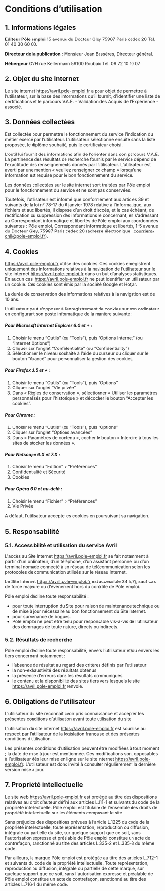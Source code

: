 # Conditions d’utilisation

## 1. Informations légales

**Editeur Pôle emploi**
15 avenue du Docteur Gley
75987 Paris cedex 20
Tél. 01 40 30 60 00.

**Directeur de la publication :**
Monsieur Jean Bassères, Directeur général.

**Hébergeur**
OVH
rue Kellermann
59100 Roubaix
Tél. 09 72 10 10 07

## 2. Objet du site internet
Le site internet https://avril.pole-emploi.fr a pour objet de permettre à l’utilisateur, sur la base des informations qu’il fournit, d'identifier une liste de certifications et le parcours V.A.E. - Validation des Acquis de l'Expérience - associé.

## 3. Données collectées

Est collectée pour permettre le fonctionnement du service l’indication du métier exercé par l’utilisateur. L’utilisateur sélectionne ensuite dans la liste proposée, le diplôme souhaité, puis le certificateur choisi.

L’outil lui fournit des informations afin de l’orienter dans son parcours V.A.E. La pertinence des résultats de recherche fournis par le service dépend de l’exactitude des renseignements donnés par l’utilisateur. L’utilisateur est averti par une mention « veuillez renseigner ce champ » lorsqu’une information est requise pour le bon fonctionnement du service.

Les données collectées sur le site internet sont traitées par Pôle emploi pour le fonctionnement du service et ne sont pas conservées.

Toutefois, l’utilisateur est informé que conformément aux articles 39 et suivants de la loi n° 78-17 du 6 janvier 1978 relative à l’informatique, aux fichiers et aux libertés, il dispose d’un droit d’accès, et le cas échéant, de rectification ou suppression des informations le concernant, en s’adressant au Correspondant informatique et libertés de Pôle emploi aux coordonnées suivantes : Pôle emploi, Correspondant informatique et libertés, 1-5 avenue du Docteur Gley, 75987 Paris cedex 20 (adresse électronique : courriers-cnil@pole-emploi.fr).

## 4. Cookies

https://avril.pole-emploi.fr utilise des cookies. Ces cookies enregistrent uniquement des informations relatives à la navigation de l’utilisateur sur le site internet https://avril.pole-emploi.fr dans un but d’analyses statistiques. En aucun cas, https://avril.pole-emploi.fr ne peut identifier un utilisateur par un cookie. Ces cookies sont émis par la société Google et Hotjar.

La durée de conservation des informations relatives à la navigation est de 10 ans.

L’utilisateur peut s’opposer à l’enregistrement de cookies sur son ordinateur en configurant son poste informatique de la manière suivante :

##### Pour Microsoft Internet Explorer 6.0 et + :

1. Choisir le menu “Outils” (ou “Tools”), puis “Options Internet” (ou “Internet Options”)
2. Cliquer sur l’onglet “Confidentialité” (ou “Confidentiality”)
3. Sélectionner le niveau souhaité à l’aide du curseur ou cliquer sur le bouton “Avancé” pour personnaliser la gestion des cookies.

##### Pour Firefox 3.5 et + :

1. Choisir le menu “Outils” (ou “Tools”), puis “Options”
2. Cliquer sur l’onglet “Vie privée”
3. Dans « Règles de conservation », sélectionner « Utiliser les paramètres personnalisés pour l’historique » et décocher le bouton “Accepter les cookies”.

##### Pour Chrome :

1. Choisir le menu “Outils” (ou “Tools”), puis “Options”
2. Cliquer sur l’onglet “Options avancées”
3. Dans « Paramètres de contenu », cocher le bouton « Interdire à tous les sites de stocker les données ».

##### Pour Netscape 6.X et 7.X :

1. Choisir le menu “Edition” > “Préférences”
2. Confidentialité et Sécurité
3. Cookies

##### Pour Opéra 6.0 et au-delà :

1. Choisir le menu “Fichier” > “Préférences”
2. Vie Privée

A défaut, l’utilisateur accepte les cookies en poursuivant sa navigation.

## 5. Responsabilité

### 5.1. Accessibilité et utilisation du service Avril

L'accès au Site Internet https://avril.pole-emploi.fr se fait notamment à partir d'un ordinateur, d’un téléphone, d’un assistant personnel ou d’un terminal nomade connecté à un réseau de télécommunication selon les protocoles de communication utilisés sur le réseau Internet.

Le Site Internet https://avril.pole-emploi.fr est accessible 24 h/7j, sauf cas de force majeure ou d’événement hors du contrôle de Pôle emploi.

Pôle emploi décline toute responsabilité :

- pour toute interruption du Site pour raison de maintenance technique ou de mise à jour nécessaire au bon fonctionnement du Site Internet.
- pour survenance de bogues.
- Pôle emploi ne peut être tenu pour responsable vis-à-vis de l’utilisateur des dommages de toute nature, directs ou indirects.

### 5.2. Résultats de recherche

Pôle emploi décline toute responsabilité, envers l’utilisateur et/ou envers les tiers concernant notamment :

- l’absence de résultat au regard des critères définis par l’utilisateur
- la non-exhaustivité des résultats obtenus
- la présence d’erreurs dans les résultats communiqués
- le contenu et la disponibilité des sites tiers vers lesquels le site https://avril.pole-emploi.fr renvoie.

## 6. Obligations de l’utilisateur

L’utilisateur du site reconnaît avoir pris connaissance et accepter les présentes conditions d’utilisation avant toute utilisation du site.

L’utilisation du site internet https://avril.pole-emploi.fr est soumise au respect par l’utilisateur de la législation française et des présentes conditions d’utilisation.

Les présentes conditions d’utilisation peuvent être modifiées à tout moment ; la date de mise à jour est mentionnée. Ces modifications sont opposables à l’utilisateur dès leur mise en ligne sur le site internet https://avril.pole-emploi.fr. L’utilisateur est donc invité à consulter régulièrement la dernière version mise à jour.

## 7. Propriété intellectuelle

Le site web https://avril.pole-emploi.fr est protégé au titre des dispositions relatives au droit d’auteur défini aux articles L.111-1 et suivants du code de la propriété intellectuelle. Pôle emploi est titulaire de l’ensemble des droits de propriété intellectuelle sur les éléments composant le site.

Sans préjudice des dispositions prévues à l’article L.1225 du code de la propriété intellectuelle, toute représentation, reproduction ou diffusion, intégrale ou partielle du site, sur quelque support que ce soit, sans l'autorisation expresse et préalable de Pôle emploi constitue un acte de contrefaçon, sanctionné au titre des articles L.335-2 et L.335-3 du même code.

Par ailleurs, la marque Pôle emploi est protégée au titre des articles L.712-1 et suivants du code de la propriété intellectuelle. Toute représentation, reproduction ou diffusion, intégrale ou partielle de cette marque, sur quelque support que ce soit, sans l'autorisation expresse et préalable de Pôle emploi constitue un acte de contrefaçon, sanctionné au titre des articles L.716-1 du même code.
